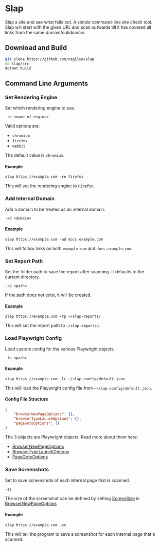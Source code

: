 # Slap

Slap a site and see what falls out. A simple command-line site check tool. Slap will start with the given URL and scan outwards till it has covered all links from the same domain/subdomain.

## Download and Build

```bash
git clone https://github.com/nagilum/slap
cd slap/src
dotnet build
```

## Command Line Arguments


### Set Rendering Engine

Set which rendering engine to use.

```
-re <name-of-engine>
```

Valid options are:

* `chromium`
* `firefox`
* `webkit`

The default value is `chromium`.

#### Example

```
slap https://example.com -re firefox
```

This will set the rendering engine to `Firefox`.


### Add Internal Domain

Add a domain to be treated as an internal domain.

```
-ad <domain>
```

#### Example

```
slap https://example.com -ad docs.example.com
```

This will follow links on both `example.com` and `docs.example.com`.


### Set Report Path

Set the folder path to save the report after scanning. It defaults to the current directory.

```
-rp <path>
```

If the path does not exist, it will be created.

#### Example

```
slap https://example.com -rp ~/slap-reports/
```

This will set the report path to `~/slap-reports/`.


### Load Playwright Config

Load custom config for the various Playwright objects.

```
-lc <path>
```

#### Example

```
slap https://example.com -lc ~/slap-config/default.json
```

This will load the Playwright config file from `~/slap-config/default.json`.


#### Config File Structure

```json
{
    "browserNewPageOptions": {},
    "browserTypeLaunchOptions": {},
    "pageGotoOptions": {}
}
```

The 3 objects are Playwright objects. Read more about them here:

* [BrowserNewPageOptions](https://www.fuget.org/packages/Microsoft.Playwright/1.14.0/lib/netstandard2.0/Microsoft.Playwright.dll/Microsoft.Playwright/BrowserNewPageOptions)
* [BrowserTypeLaunchOptions](https://www.fuget.org/packages/Microsoft.Playwright/1.14.0/lib/netstandard2.0/Microsoft.Playwright.dll/Microsoft.Playwright/BrowserTypeLaunchOptions)
* [PageGotoOptions](https://www.fuget.org/packages/Microsoft.Playwright/1.14.0/lib/netstandard2.0/Microsoft.Playwright.dll/Microsoft.Playwright/PageGotoOptions)


### Save Screenshots

Set to save screenshots of each internal page that is scanned.

```
-ss
```

The size of the screenshot can be defined by setting [ScreenSize](https://www.fuget.org/packages/Microsoft.Playwright/1.14.0/lib/netstandard2.0/Microsoft.Playwright.dll/Microsoft.Playwright/ScreenSize) in [BrowserNewPageOptions](https://www.fuget.org/packages/Microsoft.Playwright/1.14.0/lib/netstandard2.0/Microsoft.Playwright.dll/Microsoft.Playwright/BrowserNewPageOptions)

#### Example

```
slap https://example.com -ss
```

This will tell the program to save a screenshot for each internal page that's scanned.